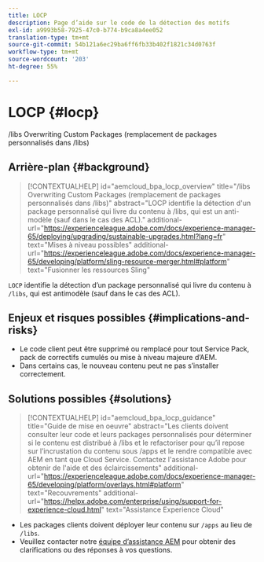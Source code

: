 ```yaml
---
title: LOCP
description: Page d’aide sur le code de la détection des motifs
exl-id: a9993b58-7925-47c0-b774-b9ca8a4ee052
translation-type: tm+mt
source-git-commit: 54b121a6ec29ba6ff6fb33b402f1821c34d0763f
workflow-type: tm+mt
source-wordcount: '203'
ht-degree: 55%

---
```


# LOCP {#locp}

/libs Overwriting Custom Packages (remplacement de packages personnalisés dans /libs)

## Arrière-plan {#background}

>[!CONTEXTUALHELP]
>id="aemcloud_bpa_locp_overview"
>title="/libs Overwriting Custom Packages (remplacement de packages personnalisés dans /libs)"
>abstract="LOCP identifie la détection d&#39;un package personnalisé qui livre du contenu à /libs, qui est un anti-modèle (sauf dans le cas des ACL)."
>additional-url="https://experienceleague.adobe.com/docs/experience-manager-65/deploying/upgrading/sustainable-upgrades.html?lang=fr" text="Mises à niveau possibles"
>additional-url="https://experienceleague.adobe.com/docs/experience-manager-65/developing/platform/sling-resource-merger.html#platform" text="Fusionner les ressources Sling"

`LOCP` identifie la détection d’un package personnalisé qui livre du contenu à `/libs`, qui est antimodèle (sauf dans le cas des ACL).

## Enjeux et risques possibles {#implications-and-risks}

* Le code client peut être supprimé ou remplacé pour tout Service Pack, pack de correctifs cumulés ou mise à niveau majeure d’AEM.
* Dans certains cas, le nouveau contenu peut ne pas s’installer correctement.

## Solutions possibles {#solutions}

>[!CONTEXTUALHELP]
>id="aemcloud_bpa_locp_guidance"
>title="Guide de mise en oeuvre"
>abstract="Les clients doivent consulter leur code et leurs packages personnalisés pour déterminer si le contenu est distribué à /libs et le refactoriser pour qu’il repose sur l’incrustation du contenu sous /apps et le rendre compatible avec AEM en tant que Cloud Service. Contactez l&#39;assistance Adobe pour obtenir de l&#39;aide et des éclaircissements"
>additional-url="https://experienceleague.adobe.com/docs/experience-manager-65/developing/platform/overlays.html#platform" text="Recouvrements"
>additional-url="https://helpx.adobe.com/enterprise/using/support-for-experience-cloud.html" text="Assistance Experience Cloud"

* Les packages clients doivent déployer leur contenu sur `/apps` au lieu de `/libs`.
* Veuillez contacter notre [équipe d’assistance AEM](https://helpx.adobe.com/fr/enterprise/using/support-for-experience-cloud.html) pour obtenir des clarifications ou des réponses à vos questions.
